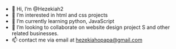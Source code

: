 - 👋 Hi, I’m @Hezekiah2
- 👀 I’m interested in html and css projects
- 🌱 I’m currently learning python, JavaScript
- 💞️ I’m looking to collaborate on website design project
S and other related businesses.
- 📫 contact me via email at hezekiahopapa@gmail.com

<!---
Hezekiah2/Hezekiah2 is a ✨ special ✨ repository because its `README.md` (this file) appears on your GitHub profile.
You can click the Preview link to take a look at your changes.
--->
